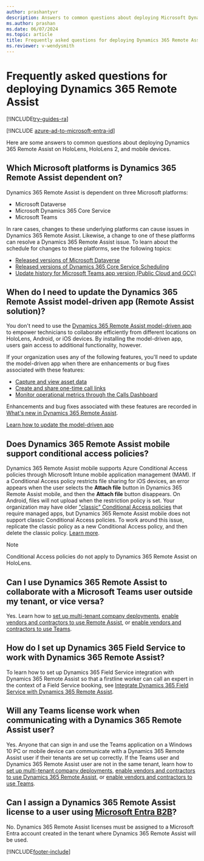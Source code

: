 ```yaml
---
author: prashantyvr
description: Answers to common questions about deploying Microsoft Dynamics 365 Remote Assist.
ms.author: prashan
ms.date: 06/07/2024
ms.topic: article
title: Frequently asked questions for deploying Dynamics 365 Remote Assist 
ms.reviewer: v-wendysmith
---
```


# Frequently asked questions for deploying Dynamics 365 Remote Assist

[!INCLUDE[try-guides-ra](../includes/try-guides-ra.md)]

[!INCLUDE [azure-ad-to-microsoft-entra-id](../includes/azure-ad-to-microsoft-entra-id.md)]

Here are some answers to common questions about deploying Dynamics 365 Remote Assist on HoloLens, HoloLens 2, and mobile devices.

## Which Microsoft platforms is Dynamics 365 Remote Assist dependent on?
 
Dynamics 365 Remote Assist is dependent on three Microsoft platforms:
 
- Microsoft Dataverse
- Microsoft Dynamics 365 Core Service
- Microsoft Teams
 
In rare cases, changes to these underlying platforms can cause issues in Dynamics 365 Remote Assist. Likewise, a change to one of these platforms can resolve a Dynamics 365 Remote Assist issue. To learn about the schedule for changes to these platforms, see the following topics:

- [Released versions of Microsoft Dataverse](/dynamics365/released-versions/microsoft-dataverse)
- [Released versions of Dynamics 365 Core Service Scheduling](/dynamics365/released-versions/dynamics365-css)
- [Update history for Microsoft Teams app version (Public Cloud and GCC)](/officeupdates/teams-app-versioning)

## When do I need to update the Dynamics 365 Remote Assist model-driven app (Remote Assist solution)?

You don't need to use the [Dynamics 365 Remote Assist model-driven app](ra-webapp-install.md) to empower technicians to collaborate efficiently from different locations on HoloLens, Android, or iOS devices. By installing the model-driven app, users gain access to additional functionality, however. 

If your organization uses any of the following features, you'll need to update the model-driven app when there are enhancements or bug fixes associated with these features: 

- [Capture and view asset data](asset-capture-overview.md)
- [Create and share one-time call links](one-time-call.md) 
- [Monitor operational metrics through the Calls Dashboard](calls-dashboard.md) 

Enhancements and bug fixes associated with these features are recorded in [What's new in Dynamics 365 Remote Assist](whats-new.md).

[Learn how to update the model-driven app](ra-webapp-install.md#update-the-model-driven-app-to-the-latest-version)

## Does Dynamics 365 Remote Assist mobile support conditional access policies?

Dynamics 365 Remote Assist mobile supports Azure Conditional Access policies through Microsoft Intune mobile application management (MAM). If a Conditional Access policy restricts file sharing for iOS devices, an error appears when the user selects the **Attach file** button in Dynamics 365 Remote Assist mobile, and then the **Attach file** button disappears. On Android, files will not upload when the restriction policy is set. Your organization may have older ["classic" Conditional Access policies](/azure/active-directory/conditional-access/policy-migration) that require managed apps, but Dynamics 365 Remote Assist mobile does not support classic Conditional Access policies. To work around this issue, replicate the classic policy as a new Conditional Access policy, and then delete the classic policy. [Learn more](/azure/active-directory/conditional-access/policy-migration).  

> [!NOTE]
> Conditional Access policies do not apply to Dynamics 365 Remote Assist on HoloLens.

## Can I use Dynamics 365 Remote Assist to collaborate with a Microsoft Teams user outside my tenant, or vice versa?

Yes. Learn how to [set up multi-tenant company deployments](multi-tenant-deployment.md), [enable vendors and contractors to use Remote Assist](vendor-use-ra.md), or [enable vendors and contractors to use Teams](vendor-use-teams.md).

## How do I set up Dynamics 365 Field Service to work with Dynamics 365 Remote Assist?

To learn how to set up Dynamics 365 Field Service integration with Dynamics 365 Remote Assist so that a firstline worker can call an expert in the context of a Field Service booking, see [Integrate Dynamics 365 Field Service with Dynamics 365 Remote Assist](troubleshoot-field-service.md).

## Will any Teams license work when communicating with a Dynamics 365 Remote Assist user?

Yes. Anyone that can sign in and use the Teams application on a Windows 10 PC or mobile device can communicate with a Dynamics 365 Remote Assist user if their tenants are set up correctly. If the Teams user and Dynamics 365 Remote Assist user are not in the same tenant, learn how to [set up multi-tenant company deployments](multi-tenant-deployment.md), [enable vendors and contractors to use Dynamics 365 Remote Assist](vendor-use-ra.md), or [enable vendors and contractors to use Teams](vendor-use-teams.md). 

## Can I assign a Dynamics 365 Remote Assist license to a user using [Microsoft Entra B2B](/azure/active-directory/b2b/what-is-b2b)?

No.  Dynamics 365 Remote Assist licenses must be assigned to a Microsoft Entra account created in the tenant where Dynamics 365 Remote Assist will be used.


[!INCLUDE[footer-include](../includes/footer-banner.md)]
